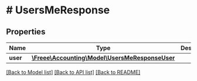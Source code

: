 # # UsersMeResponse

## Properties

Name | Type | Description | Notes
------------ | ------------- | ------------- | -------------
**user** | [**\Freee\Accounting\Model\UsersMeResponseUser**](UsersMeResponseUser.md) |  | 

[[Back to Model list]](../../README.md#documentation-for-models) [[Back to API list]](../../README.md#documentation-for-api-endpoints) [[Back to README]](../../README.md)



